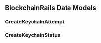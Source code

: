 
## BlockchainRails Data Models   



### CreateKeychainAttempt
 
    

### CreateKeychainStatus
 
    
